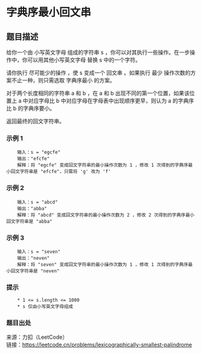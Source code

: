 # 字典序最小回文串

## 题目描述

给你一个由 小写英文字母 组成的字符串 s ，你可以对其执行一些操作。在一步操作中，你可以用其他小写英文字母 替换  s 中的一个字符。

请你执行 尽可能少的操作 ，使 s 变成一个 回文串 。如果执行 最少 操作次数的方案不止一种，则只需选取 字典序最小 的方案。

对于两个长度相同的字符串 a 和 b ，在 a 和 b 出现不同的第一个位置，如果该位置上 a 中对应字母比 b 中对应字母在字母表中出现顺序更早，则认为 a 的字典序比 b 的字典序要小。

返回最终的回文字符串。

### 示例 1

```text
    输入：s = "egcfe"
    输出："efcfe"
    解释：将 "egcfe" 变成回文字符串的最小操作次数为 1 ，修改 1 次得到的字典序最小回文字符串是 "efcfe"，只需将 'g' 改为 'f'
```

### 示例 2

```text
    输入：s = "abcd"
    输出："abba"
    解释：将 "abcd" 变成回文字符串的最小操作次数为 2 ，修改 2 次得到的字典序最小回文字符串是 "abba"
```

### 示例 3

```text
    输入：s = "seven"
    输出："neven"
    解释：将 "seven" 变成回文字符串的最小操作次数为 1 ，修改 1 次得到的字典序最小回文字符串是 "neven"
```

### 提示

```text
    * 1 <= s.length <= 1000
    * s 仅由小写英文字母组成
```

### 题目出处

来源：力扣（LeetCode）  
链接：<https://leetcode.cn/problems/lexicographically-smallest-palindrome>
